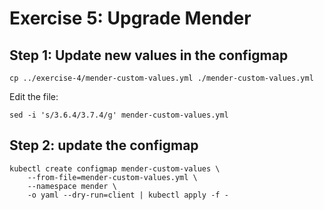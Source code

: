 # Exercise 5: Upgrade Mender

## Step 1: Update new values in the configmap

```
cp ../exercise-4/mender-custom-values.yml ./mender-custom-values.yml
```

Edit the file:

```
sed -i 's/3.6.4/3.7.4/g' mender-custom-values.yml
```

## Step 2: update the configmap
```
kubectl create configmap mender-custom-values \
    --from-file=mender-custom-values.yml \
    --namespace mender \
    -o yaml --dry-run=client | kubectl apply -f -
```
